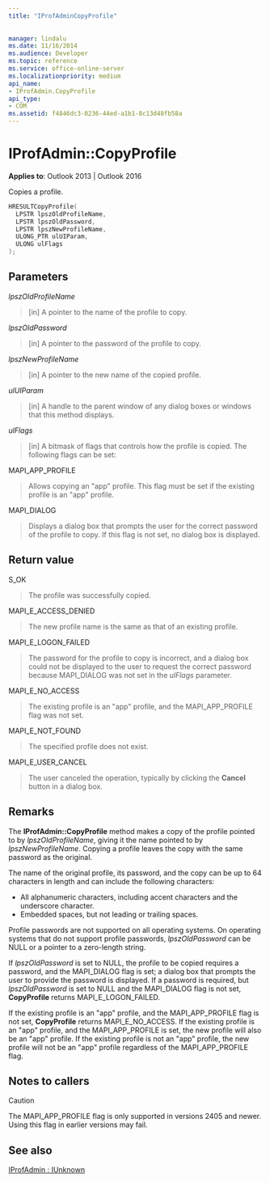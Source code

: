 ```yaml
---
title: "IProfAdminCopyProfile"
 
 
manager: lindalu
ms.date: 11/16/2014
ms.audience: Developer
ms.topic: reference
ms.service: office-online-server
ms.localizationpriority: medium
api_name:
- IProfAdmin.CopyProfile
api_type:
- COM
ms.assetid: f4846dc3-0236-44ed-a1b1-8c13d48fb58a
---
```


# IProfAdmin::CopyProfile

**Applies to**: Outlook 2013 | Outlook 2016
  
Copies a profile.
  
```cpp
HRESULTCopyProfile(
  LPSTR lpszOldProfileName,
  LPSTR lpszOldPassword,
  LPSTR lpszNewProfileName,
  ULONG_PTR ulUIParam,
  ULONG ulFlags
);
```

## Parameters

 _lpszOldProfileName_
  
> [in] A pointer to the name of the profile to copy.

 _lpszOldPassword_
  
> [in] A pointer to the password of the profile to copy.

 _lpszNewProfileName_
  
> [in] A pointer to the new name of the copied profile.

 _ulUIParam_
  
> [in] A handle to the parent window of any dialog boxes or windows that this method displays.

 _ulFlags_
  
> [in] A bitmask of flags that controls how the profile is copied. The following flags can be set:

MAPI_APP_PROFILE

> Allows copying an "app" profile.  This flag must be set if the existing profile is an "app" profile.

MAPI_DIALOG

> Displays a dialog box that prompts the user for the correct password of the profile to copy. If this flag is not set, no dialog box is displayed.
## Return value
S_OK
  
> The profile was successfully copied.

MAPI_E_ACCESS_DENIED
  
> The new profile name is the same as that of an existing profile.

MAPI_E_LOGON_FAILED
  
> The password for the profile to copy is incorrect, and a dialog box could not be displayed to the user to request the correct password because MAPI_DIALOG was not set in the _ulFlags_ parameter.

MAPI_E_NO_ACCESS

> The existing profile is an "app" profile, and the MAPI_APP_PROFILE flag was not set.

MAPI_E_NOT_FOUND
  
> The specified profile does not exist.

MAPI_E_USER_CANCEL
  
> The user canceled the operation, typically by clicking the **Cancel** button in a dialog box.

## Remarks

The **IProfAdmin::CopyProfile** method makes a copy of the profile pointed to by _lpszOldProfileName_, giving it the name pointed to by _lpszNewProfileName_. Copying a profile leaves the copy with the same password as the original.
  
The name of the original profile, its password, and the copy can be up to 64 characters in length and can include the following characters:
  
- All alphanumeric characters, including accent characters and the underscore character.
- Embedded spaces, but not leading or trailing spaces.

Profile passwords are not supported on all operating systems. On operating systems that do not support profile passwords, _lpszOldPassword_ can be NULL or a pointer to a zero-length string.
  
If  _lpszOldPassword_ is set to NULL, the profile to be copied requires a password, and the MAPI_DIALOG flag is set; a dialog box that prompts the user to provide the password is displayed. If a password is required, but  _lpszOldPassword_ is set to NULL and the MAPI_DIALOG flag is not set, **CopyProfile** returns MAPI_E_LOGON_FAILED.

If the existing profile is an "app" profile, and the MAPI_APP_PROFILE flag is not set, **CopyProfile** returns MAPI_E_NO_ACCESS.  If the existing profile is an "app" profile, and the MAPI_APP_PROFILE is set, the new profile will also be an "app" profile.  If the existing profile is not an "app" profile, the new profile will not be an "app" profile regardless of the MAPI_APP_PROFILE flag.

## Notes to callers

> [!CAUTION]
> The MAPI_APP_PROFILE flag is only supported in versions 2405 and newer.  Using this flag in earlier versions may fail.

## See also

[IProfAdmin : IUnknown](iprofadminiunknown.md)
